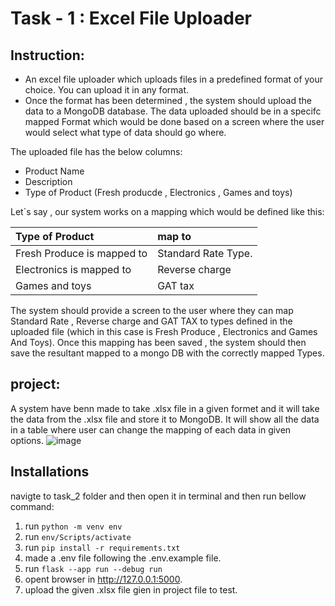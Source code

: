 
# Task - 1 : Excel File Uploader

## Instruction:
- An excel file uploader which uploads files in a predefined format of your choice. You can upload it in any format.
- Once the format has been determined , the system  should upload the data to a MongoDB database. The data uploaded should be in a specifc mapped Format which would be done based on a screen where the user would select what type of data should go where. 

The uploaded file has the below columns:
- Product Name
- Description
- Type of Product (Fresh producde , Electronics , Games and toys)

Let`s say , our system works on a mapping which would be defined like this:

|  Type of Product | map to              |
| :----------------| :-------------------|
| Fresh Produce is mapped to | Standard Rate Type. |
| Electronics is mapped to   | Reverse charge |
| Games and toys             | GAT tax |

The system should provide a screen to the user where they can map Standard Rate , Reverse charge and GAT
TAX to types defined in the uploaded file (which in this case is Fresh Produce , Electronics and Games And
Toys).
Once this mapping has been saved , the system should then save the resultant mapped to a mongo DB with the
correctly mapped Types.

## project:
A system have benn made to take .xlsx file in a given formet and it will take the data from the .xlsx file and store it to MongoDB.
It will show all the data in a table where user can change the mapping of each data in given options.
![image](https://github.com/TafhimFaisal/tax_star/assets/39499963/7e0a225f-9fcf-4a3c-865c-262a0de93bb4)


## Installations
navigte to task_2 folder and then open it in terminal 
and then run bellow command:

1. run ` python -m venv env `
2. run ` env/Scripts/activate `
3. run ` pip install -r requirements.txt `
4. made a .env file following the .env.example file.
5. run ` flask --app run --debug run `
6. opent browser in http://127.0.0.1:5000.
7. upload the given .xlsx file gien in project file to test.



